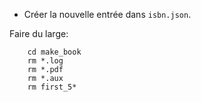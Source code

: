 

- Créer la nouvelle entrée dans `isbn.json`.


Faire du large:
```
    cd make_book
    rm *.log
    rm *.pdf
    rm *.aux
    rm first_5*
```


